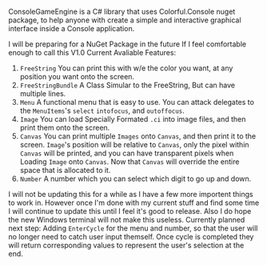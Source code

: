 ConsoleGameEngine is a C# library that uses Colorful.Console nuget package, to help anyone with create a simple and interactive graphical interface inside a Console application.

I will be preparing for a NuGet Package in the future If I feel comfortable enough to call this V1.0
Current Avaliable Features:
1. `FreeString` 
  You can print this with w/e the color you want, at any position you want onto the screen.
2. `FreeStringBundle`
  A Class Simular to the FreeString, But can have multiple lines.
3. `Menu`
  A functional menu that is easy to use. You can attack delegates to the `MenuItems`'s `select` `intofocus`, and `outoffocus`.
4. `Image`
  You can load Specially Formated `.ci` into image files, and then print them onto the screen.
5. `Canvas`
  You can print multiple `Images` onto `Canvas`, and then print it to the screen. `Image`'s position will be relative to `Canvas`, only the pixel within `Canvas` will be printed, and you can have transparent pixels when Loading `Image` onto `Canvas`. Now that `Canvas` will override the entire space that is allocated to it.
6. `Number`
  A number which you can select which digit to go up and down.
  
I will not be updating this for a while as I have a few more importent things to work in. However once I'm done with my current stuff and find some time I will continue to update this until I feel it's good to release. 
Also I do hope the new Windows terminal will not make this useless.
Currently planned next step:
Adding `EnterCycle` for the menu and number, so that the user will no longer need to catch user input themself.
Once cycle is completed they will return corresponding values to represent the user's selection at the end.
